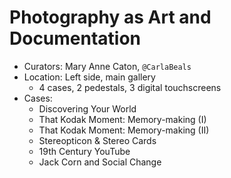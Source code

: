 # Photography as Art and Documentation

* Curators: Mary Anne Caton, <code>@CarlaBeals</code>
* Location: Left side, main gallery
  * 4 cases, 2 pedestals, 3 digital touchscreens
* Cases:
  * Discovering Your World
  * That Kodak Moment: Memory-making (I)
  * That Kodak Moment: Memory-making (II)
  * Stereopticon & Stereo Cards
  * 19th Century YouTube
  * Jack Corn and Social Change


